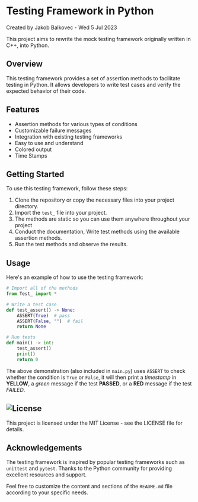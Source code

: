 # Testing Framework in Python

Created by Jakob Balkovec - Wed 5 Jul 2023

This project aims to rewrite the mock testing framework originally written in C++, into Python.

## Overview

This testing framework provides a set of assertion methods to facilitate testing in Python. It allows developers to write test cases and verify the expected behavior of their code.

## Features

- Assertion methods for various types of conditions
- Customizable failure messages
- Integration with existing testing frameworks
- Easy to use and understand
- Colored output
- Time Stamps

## Getting Started

To use this testing framework, follow these steps:

1. Clone the repository or copy the necessary files into your project directory.
2. Import the `test_` file into your project.
3. The methods are static so you can use them anywhere throughout your project
4. Conduct the documentation, Write test methods using the available assertion methods.
5. Run the test methods and observe the results.

## Usage

Here's an example of how to use the testing framework:

```python
# Import all of the methods
from Test_ import *

# Write a test case
def test_assert() -> None:
    ASSERT(True)  # pass
    ASSERT(False, "")  # fail
    return None

# Run tests
def main() -> int:
    test_assert()
    print()
    return 0
```


The above demonstration (also included in `main.py`) uses `ASSERT` to check whether the condition is `True` or `False`, 
it will then print a *timestamp* in **YELLOW**, a *green* message if the test **PASSED**, or a **RED** message if the test *FAILED*.

## ![License]([https://img.shields.io/badge/license-MIT-blue](https://opensource.org/license/mit/))

This project is licensed under the MIT License - see the LICENSE file for details.

## Acknowledgements

The testing framework is inspired by popular testing frameworks such as `unittest` and `pytest`.
Thanks to the Python community for providing excellent resources and support.

Feel free to customize the content and sections of the `README.md` file according to your specific needs.

